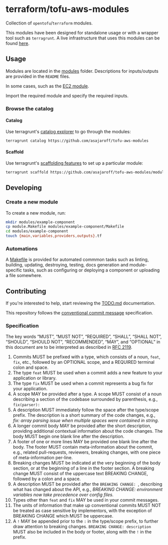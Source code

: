 # terraform/tofu-aws-modules
Collection of `opentofu`/`terraform` modules.

This modules have been designed for standalone usage or with a wrapper tool such as `terragrunt`. A live infrastructure that uses this modules can be found [here](https://github.com/asajaroff/cloud-infrastructure-org). 

## Usage

Modules are located in the [modules](./modules/) folder. Descriptions for inputs/outputs are provided in the `README` files.

In some cases, such as the [EC2 module](./modules/ec2/).

Import the required module and specify the required inputs.

### Browse the catalog


#### Catalog
Use terragrunt's [catalog explorer](https://terragrunt.gruntwork.io/docs/features/catalog/) to go through the modules:

```bash
terragrunt catalog https://github.com/asajaroff/tofu-aws-modules
```

#### Scaffold
Use terragrunt's [scaffolding features](https://terragrunt.gruntwork.io/docs/features/scaffold/) to set up a particular module:
```bash
terragrunt scaffold https://github.com/asajaroff/tofu-aws-modules/modules/ec2//.
```

## Developing

### Create a new module
To create a new module, run:
```bash
mkdir modules/example-component
cp module.Makefile modules/example-component/Makefile
cd modules/example-component
touch {main,variables,providers,outputs}.tf
```

### Automations
A [Makefile](./module.Makefile) is provided for automated commmon tasks such as linting, building, updating, destroying, testing, docs generation and module-specific tasks, such as configuring or deploying a component or uploading a file somewhere.

## Contributing

If you're interested to help, start reviewing the [TODO.md](./docs/TODO.md) documentation.

This repository follows the [conventional commit message](https://www.conventionalcommits.org/en/v1.0.0-beta.2/#specification) specification.

### Specification

The key words “MUST”, “MUST NOT”, “REQUIRED”, “SHALL”, “SHALL NOT”, “SHOULD”, “SHOULD NOT”, “RECOMMENDED”, “MAY”, and “OPTIONAL” in this document are to be interpreted as described in [RFC 2119](https://www.ietf.org/rfc/rfc2119.txt).

1. Commits MUST be prefixed with a type, which consists of a noun, `feat`, `fix`, etc., followed
  by an OPTIONAL scope, and a REQUIRED terminal colon and space.
1. The type `feat` MUST be used when a commit adds a new feature to your application or library.
1. The type `fix` MUST be used when a commit represents a bug fix for your application.
1. A scope MAY be provided after a type. A scope MUST consist of a noun describing a
  section of the codebase surrounded by parenthesis, e.g., `fix(parser):`
1. A description MUST immediately follow the space after the type/scope prefix.
The description is a short summary of the code changes, e.g., _fix: array parsing issue when multiple spaces were contained in string._
1. A longer commit body MAY be provided after the short description, providing additional contextual information about the code changes. The body MUST begin one blank line after the description.
1. A footer of one or more lines MAY be provided one blank line after the body. The footer MUST contain meta-information
about the commit, e.g., related pull-requests, reviewers, breaking changes, with one piece of meta-information
per-line.
1. Breaking changes MUST be indicated at the very beginning of the body section, or at the beginning of a line in the footer section. A breaking change MUST consist of the uppercase text BREAKING CHANGE, followed by a colon and a space.
1. A description MUST be provided after the `BREAKING CHANGE: `, describing what has changed about the API, e.g., _BREAKING CHANGE: environment variables now take precedence over config files._
1. Types other than `feat` and `fix` MAY be used in your commit messages.
1. The units of information that make up conventional commits MUST NOT be treated as case sensitive by implementors, with the exception of BREAKING CHANGE which MUST be uppercase.
1. A `!` MAY be appended prior to the `:` in the type/scope prefix, to further draw attention to breaking changes. `BREAKING CHANGE: description` MUST also be included in the body
or footer, along with the `!` in the prefix.
